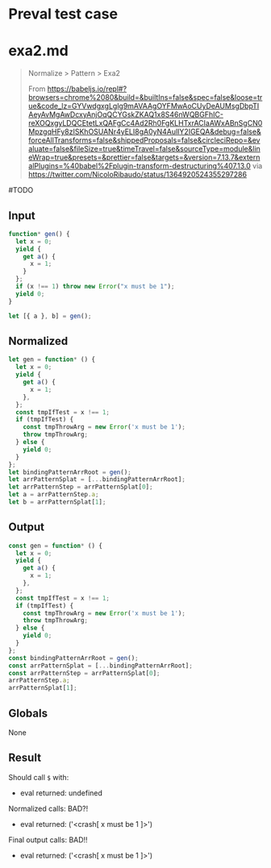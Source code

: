 # Preval test case

# exa2.md

> Normalize > Pattern > Exa2
>
> From https://babeljs.io/repl#?browsers=chrome%2080&build=&builtIns=false&spec=false&loose=true&code_lz=GYVwdgxgLglg9mAVAAgOYFMwAoCUyDeAUMsgDbpTIAeyAvMgAwDcxyAnjOqQCYGskZKAQ1x8S46nWQBGFhIC-reXOQxgyLDQCEtetLxQAFgCc4Ad2Rh0FgKLHTxrACIaAWxABnSgCN0MpzgqHFy8zISKhOSUANr4yELI8gA0yN4AulIY2IGEQA&debug=false&forceAllTransforms=false&shippedProposals=false&circleciRepo=&evaluate=false&fileSize=true&timeTravel=false&sourceType=module&lineWrap=true&presets=&prettier=false&targets=&version=7.13.7&externalPlugins=%40babel%2Fplugin-transform-destructuring%407.13.0 via https://twitter.com/NicoloRibaudo/status/1364920524355297286

#TODO

## Input

`````js filename=intro
function* gen() {
  let x = 0;
  yield {
    get a() {
      x = 1;
    }
  };
  if (x !== 1) throw new Error("x must be 1");
  yield 0;
}

let [{ a }, b] = gen();
`````

## Normalized

`````js filename=intro
let gen = function* () {
  let x = 0;
  yield {
    get a() {
      x = 1;
    },
  };
  const tmpIfTest = x !== 1;
  if (tmpIfTest) {
    const tmpThrowArg = new Error('x must be 1');
    throw tmpThrowArg;
  } else {
    yield 0;
  }
};
let bindingPatternArrRoot = gen();
let arrPatternSplat = [...bindingPatternArrRoot];
let arrPatternStep = arrPatternSplat[0];
let a = arrPatternStep.a;
let b = arrPatternSplat[1];
`````

## Output

`````js filename=intro
const gen = function* () {
  let x = 0;
  yield {
    get a() {
      x = 1;
    },
  };
  const tmpIfTest = x !== 1;
  if (tmpIfTest) {
    const tmpThrowArg = new Error('x must be 1');
    throw tmpThrowArg;
  } else {
    yield 0;
  }
};
const bindingPatternArrRoot = gen();
const arrPatternSplat = [...bindingPatternArrRoot];
const arrPatternStep = arrPatternSplat[0];
arrPatternStep.a;
arrPatternSplat[1];
`````

## Globals

None

## Result

Should call `$` with:
 - eval returned: undefined

Normalized calls: BAD?!
 - eval returned: ('<crash[ x must be 1 ]>')

Final output calls: BAD!!
 - eval returned: ('<crash[ x must be 1 ]>')
